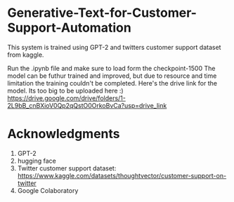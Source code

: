 # Generative-Text-for-Customer-Support-Automation
This system is trained using GPT-2 and twitters customer support dataset from kaggle.

Run the .ipynb file and make sure to load form the checkpoint-1500
The model can be futhur trained and improved, but due to resource and time limitation the training couldn't be completed.
Here's the drive link for the model. Its too big to be uploaded here :)
https://drive.google.com/drive/folders/1-2L9bB_cnBXioV0Qp2qQstO0OrkoBvCa?usp=drive_link

# Acknowledgments
1. GPT-2
2. hugging face
3. Twitter customer support dataset: https://www.kaggle.com/datasets/thoughtvector/customer-support-on-twitter
4. Google Colaboratory
